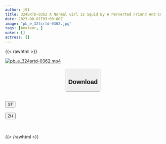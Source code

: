 ```yaml
---
author: j91
title: 324SRTD-0362 A Normal Girl Is Squid By A Perverted Friend And Cums In Convulsions
date: 2023-08-01T03:00:00Z
image: "pb_e_324srtd-0362.jpg"
tags: [Amateur, ]
maker: []
actress: []
---
```



{{< rawhtml >}}

<div class="video" data-videoid="vBY3RvD46dF4VXe">
    <a href="javascript:;">
        <img src="https://my.j91.asia/posts/pb_e_324srtd-0362/pb_e_324srtd-0362.jpg" width="WIDTH" height="HEIGHT" alt="pb_e_324srtd-0362.mp4" loading="lazy">
    </a>
</div>

<script type="text/javascript" src="https://j91.asia/asset/on-demand-st.js"></script>

<br>
  <link rel="stylesheet" href="https://j91.asia/asset/bs5.css">
  
  <center>
  <button class="btn btn-primary" type="button" data-bs-toggle="collapse" data-bs-target=".multi-collapse" aria-expanded="false" aria-controls="multiCollapseExample1 multiCollapseExample2"><h2>Download</h2></button></center>
</p>
<div class="row">
  <div class="col">
    <div class="collapse multi-collapse" id="multiCollapseExample1">
      <div class="card card-body">
	      	      <br>
<div class="buttons">  
<a href="https://streamtape.to/v/vBY3RvD46dF4VXe"><button class="btn-hover color-3"><i class="fa fa-download"></i> ST</button></a></div>
    </div>
  </div>
</div>
  <div class="col">
    <div class="collapse multi-collapse" id="multiCollapseExample2">
      <div class="card card-body">
	      <br>
<div class="buttons">
    <a href="https://lylxan.com/eu2of8ut61gv.html"><button class="btn-hover color-9"><i class="fa fa-download"></i> ZH</button></a></div>
<br><br>
      </div>
    </div>
  </div>
</div>

{{< /rawhtml >}}